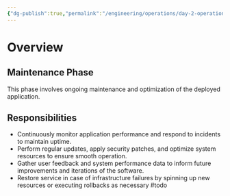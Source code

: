 ```yaml
---
{"dg-publish":true,"permalink":"/engineering/operations/day-2-operations/","updated":"2024-10-12T19:36:46.558+06:00"}
---
```


# Overview
## Maintenance Phase
This phase involves ongoing maintenance and optimization of the deployed application.
## Responsibilities
  - Continuously monitor application performance and respond to incidents to maintain uptime.
  - Perform regular updates, apply security patches, and optimize system resources to ensure smooth operation.
- Gather user feedback and system performance data to inform future improvements and iterations of the software.
- Restore service in case of infrastructure failures by spinning up new resources or executing rollbacks as necessary
  #todo